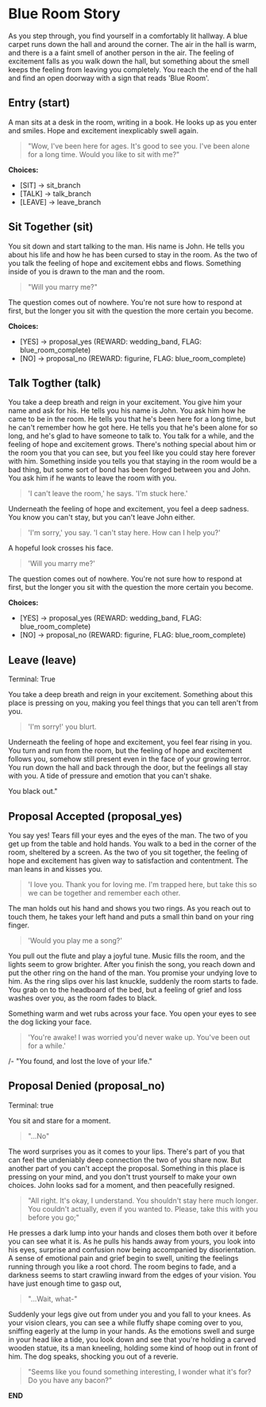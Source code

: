 # Blue Room Story

As you step through, you find yourself in a comfortably lit hallway. A blue carpet runs down the hall and around the corner. The air in the hall is warm, and there is a a faint smell of another person in the air. The feeling of excitement falls as you walk
down the hall, but something about the smell keeps the feeling from leaving you completely.
You reach the end of the hall and find an open doorway with a sign that reads 'Blue Room'.

## Entry (start)

A man sits at a desk in the room, writing in a book. He looks up as you enter and smiles. Hope and excitement inexplicably swell again.

> "Wow, I've been here for ages. It's good to see you. I've been alone for a long time. Would you like to sit with me?"

**Choices:**

- [SIT] -> sit_branch
- [TALK] -> talk_branch  
- [LEAVE] -> leave_branch

## Sit Together (sit)

You sit down and start talking to the man. His name is John. He tells you about his life and how he has been cursed to stay in the room. As the two of you talk the feeling of hope and excitement ebbs and flows. Something inside of you is drawn to the man and the room.

> "Will you marry me?"

The question comes out of nowhere. You're not sure how to respond at first, but the longer you sit with the question the more certain you become.

**Choices:**

- [YES] → proposal_yes (REWARD: wedding_band, FLAG: blue_room_complete)
- [NO] → proposal_no (REWARD: figurine, FLAG: blue_room_complete)

## Talk Togther (talk)

You take a deep breath and reign in your excitement. You give him your name and ask for his. He tells you his name is John. You ask him how he came to be in the room. He tells you that he's been here for a long time, but he can't remember how he got here. He tells you that he's been alone for so long, and he's glad to have someone to talk to. You talk for a while, and the feeling of hope and excitement grows. There's nothing special about him or the room you that you can see, but you feel like you could stay here forever with him. Something inside you tells you that staying in the room would be a bad thing, but some sort of bond has been forged between you and John. You ask him if he wants to leave the room with you.

> 'I can't leave the room,' he says. 'I'm stuck here.'

Underneath the feeling of hope and excitement, you feel a deep sadness. You know you can't stay, but you can't leave John either.

>'I'm sorry,' you say. 'I can't stay here. How can I help you?'

A hopeful look crosses his face.

>'Will you marry me?'

The question comes out of nowhere. You're not sure how to respond at first, but the longer you sit with the question the more certain you become.

**Choices:**

- [YES] → proposal_yes (REWARD: wedding_band, FLAG: blue_room_complete)
- [NO] → proposal_no (REWARD: figurine, FLAG: blue_room_complete)

## Leave (leave)

Terminal: True

You take a deep breath and reign in your excitement. Something about this place is pressing on you, making you feel things that you can tell aren't from you.

>'I'm sorry!' you blurt.

Underneath the feeling of hope and excitement, you feel fear rising in you. You turn and run from the room, but the feeling of hope and excitement follows you, somehow still present even in the face of your growing terror. You run down the hall and back through the door, but the feelings all stay with you. A tide of pressure and emotion that you can't shake.

You black out."

## Proposal Accepted (proposal_yes)

You say yes! Tears fill your eyes and the eyes of the man. The two of you get up from the table and hold hands. You walk to a bed in the corner of the room, sheltered by a screen. As the two of you sit together, the feeling of hope and excitement has given way to satisfaction and contentment. The man leans in and kisses you.

>'I love you. Thank you for loving me. I'm trapped here, but take this so we can be together and remember each other.

The man holds out his hand and shows you two rings. As you reach out to touch them, he takes your left hand and puts a small thin band on your ring finger.

>'Would you play me a song?'

You pull out the flute and play a joyful tune. Music fills the room, and the lights seem to grow brighter. After you finish the song, you reach down and put the other ring on the hand of the man. You promise your undying love to him. As the ring slips over his last knuckle, suddenly the room starts to fade. You grab on to the headboard of the bed, but a feeling of grief and loss washes over you, as the room fades to black.

Something warm and wet rubs across your face. You open your eyes to see the dog licking your face.

>'You're awake! I was worried you'd never wake up. You've been out for a while.' 

/- "You found, and lost the love of your life."

## Proposal Denied (proposal_no)

Terminal: true

You sit and stare for a moment.

> "...No"

The word surprises you as it comes to your lips. There's part of you that can feel the undeniably deep connection the two of you share now. But another part of you can't accept the proposal. Something in this place is pressing on your mind, and you don't trust yourself to make your own choices. John looks sad for a moment, and then peacefully resigned.

> "All right. It's okay, I understand. You shouldn't stay here much longer. You couldn't actually, even if you wanted to. Please, take this with you before you go;"

He presses a dark lump into your hands and closes them both over it before you can see what it is. As he pulls his hands away from yours, you look into his eyes, surprise and confusion now being accompanied by disorientation. A sense of emotional pain and grief begin to swell, uniting the feelings running through you like a root chord. The room begins to fade, and a darkness seems to start crawling inward from the edges of your vision. You have just enough time to gasp out,

> "...Wait, what-"

Suddenly your legs give out from under you and you fall to your knees. As your vision clears, you can see a while fluffy shape coming over to you, sniffing eagerly at the lump in your hands. As the emotions swell and surge in your head like a tide, you look down and see that you're holding a carved wooden statue, its a man kneeling, holding some kind of hoop out in front of him. The dog speaks, shocking you out of a reverie.

> "Seems like you found something interesting, I wonder what it's for? Do you have any bacon?"

**END**